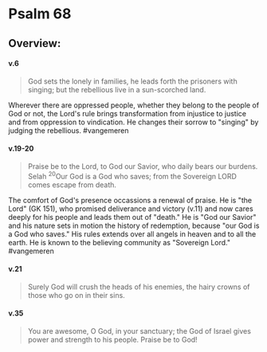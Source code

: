 # Psalm 68

## Overview:


#### v.6
>God sets the lonely in families, he leads forth the prisoners with singing; but the rebellious live in a sun-scorched land.

Wherever there are oppressed people, whether they belong to the people of God or not, the Lord's rule brings transformation from injustice to justice and from oppression to vindication. He changes their sorrow to "singing" by judging the rebellious.
#vangemeren 

#### v.19-20
>Praise be to the Lord, to God our Savior, who daily bears our burdens. Selah <sup>20</sup>Our God is a God who saves; from the Sovereign LORD comes escape from death.

The comfort of God's presence occassions a renewal of praise. He is "the Lord" (GK 151), who promised deliverance and victory (v.11) and now cares deeply for his people and leads them out of "death." He is "God our Savior" and his nature sets in motion the history of redemption, because "our God is a God who saves." His rules extends over all angels in heaven and to all the earth. He is known to the believing community as "Sovereign Lord."
#vangemeren 

#### v.21
>Surely God will crush the heads of his enemies, the hairy crowns of those who go on in their sins.

#### v.35
>You are awesome, O God, in your sanctuary; the God of Israel gives power and strength to his people. Praise be to God!




